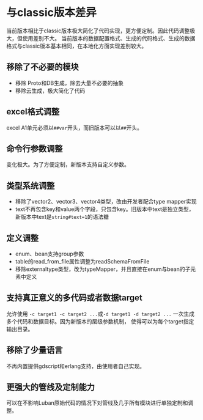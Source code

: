 # 与classic版本差异

当前版本相比于classic版本极大简化了代码实现，更方便定制。因此代码调整极大，但使用差别不大。
当前版本的数据配置格式、生成的代码格式、生成的数据格式与classic版本基本相同，在本地化方面实现差别较大。

## 移除了不必要的模块

- 移除 Proto和DB生成，除去大量不必要的抽象
- 移除云生成，极大简化了代码

## excel格式调整

excel A1单元必须以`##var`开头，而旧版本可以以`##`开头。

## 命令行参数调整

变化极大。为了方便定制，新版本支持自定义参数。

## 类型系统调整

- 移除了vector2、vector3、vector4类型，改由开发者配合type mapper实现
- text不再包含key和value两个字段，只包含key。旧版本中text是独立类型，新版本中text是`string#text=1`的语法糖

## 定义调整

- enum、bean支持group参数
- table的read_from_file属性调整为readSchemaFromFile
- 移除externaltype类型，改为typeMapper，并且直接在enum与bean的子元素中定义


## 支持真正意义的多代码或者数据target

允许使用 `-c target1 -c target2 ...`或`-d target1 -d target2 ...` 一次生成多个代码和数据目标。因为新版本的层级参数机制，
使得可以为每个target指定输出目录。

## 移除了少量语言

不再内置提供gdscript和erlang支持，由使用者自己实现。

## 更强大的管线及定制能力

可以在不影响Luban原始代码的情况下对管线及几乎所有模块进行单独定制和调整。

